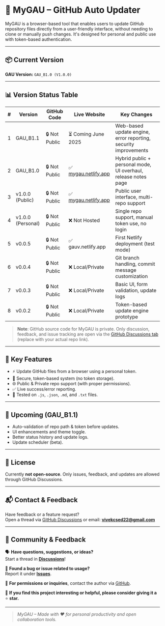# 🔄 MyGAU – GitHub Auto Updater

MyGAU is a browser-based tool that enables users to update GitHub repository files directly from a user-friendly interface, without needing to clone or manually push changes. It's designed for personal and public use with token-based authentication.

---

## 📦 Current Version

**GAU Version:** `GAU_B1.0 (V1.0.0)`

---

## 📊 Version Status Table

| #   | Version        | GitHub Code | Live Website                 | Key Changes |
|-----|----------------|-------------|------------------------------|-------------|
| 1   | GAU_B1.1       | 🔒 Not Public | ⏳ Coming June 2025          | Web-based update engine, error reporting, security improvements |
| 2   | GAU_B1.0       | 🔒 Not Public | ✅ [mygau.netlify.app](https://mygau.netlify.app) | Hybrid public + personal mode, UI overhaul, release notes page |
| 3   | v1.0.0 (Public)| 🔒 Not Public | ✅ [mygau.netlify.app](https://mygau.netlify.app) | Public user interface, multi-repo support |
| 4   | v1.0.0 (Personal)| 🔒 Not Public | ❌ Not Hosted                | Single repo support, manual token use, no login |
| 5   | v0.0.5         | 🔒 Not Public | ✅ gauv.netlify.app          | First Netlify deployment (test mode) |
| 6   | v0.0.4         | 🔒 Not Public | ❌ Local/Private             | Git branch handling, commit message customization |
| 7   | v0.0.3         | 🔒 Not Public | ❌ Local/Private             | Basic UI, form validation, update logs |
| 8   | v0.0.2         | 🔒 Not Public | ❌ Local/Private             | Token-based update engine prototype |

> **Note**: GitHub source code for MyGAU is private. Only discussion, feedback, and issue tracking are open via the [GitHub Discussions tab](https://github.com/your-username/your-private-repo/discussions) (replace with your actual repo link).

---

## 🚀 Key Features

- ⚡ Update GitHub files from a browser using a personal token.
- 🔐 Secure, token-based system (no token storage).
- 🌐 Public & Private repo support (with proper permissions).
- ✅ Live success/error reporting.
- 🧪 Tested on `.js`, `.json`, `.md`, and `.txt` files.

---

## 📅 Upcoming (GAU_B1.1)

- Auto-validation of repo path & token before updates.
- UI enhancements and theme toggle.
- Better status history and update logs.
- Update scheduler (beta).

---

## 📝 License

Currently **not open-source**. Only issues, feedback, and updates are allowed through GitHub Discussions.

---

## 📬 Contact & Feedback

Have feedback or a feature request?  
Open a thread via [GitHub Discussions](https://github.com/webdeveloperdesigner/MyGAU/discussions) or email: **vivekcsed22@gmail.com**

---

## 🙌 Community & Feedback

🗣️ **Have questions, suggestions, or ideas?**  
Start a thread in [**Discussions**](../../discussions)!

🐞 **Found a bug or issue related to usage?**  
Report it under [**Issues**](../../issues).

📩 **For permissions or inquiries**, contact the author via [GitHub](../../).

🙏 **If you find this project interesting or helpful, please consider giving it a** ⭐ **star.**


---

> _MyGAU – Made with ❤️ for personal productivity and open collaboration tools._
